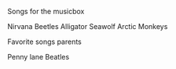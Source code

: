 Songs for the musicbox

Nirvana
Beetles
Alligator
Seawolf
Arctic Monkeys

Favorite songs parents

Penny lane Beatles
